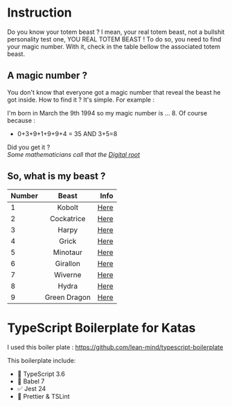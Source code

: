 # Instruction

Do you know your totem beast ? I mean, your real totem beast, not a bullshit personality test one, YOU REAL TOTEM BEAST !
To do so, you need to find your magic number. With it, check in the table bellow the associated totem beast.

## A magic number ?

You don't know that everyone got a magic number that reveal the beast he got inside.
How to find it ? It's simple. For example :

I'm born in March the 9th 1994 so my magic number is ... 8.
Of course because :

- 0+3+9+1+9+9+4 = 35 AND 3+5=8

Did you get it ?  
_Some mathematicians call that the [Digital root](https://en.wikipedia.org/wiki/Digital_root)_

## So, what is my beast ?

| Number |    Beast     |                                                                  Info |
| ------ | :----------: | --------------------------------------------------------------------: |
| 1      |    Kobolt    |              [Here](https://www.aidedd.org/dnd/monstres.php?vo=grick) |
| 2      |  Cockatrice  |         [Here](https://www.aidedd.org/dnd/monstres.php?vo=Cockatrice) |
| 3      |    Harpy     |              [Here](https://www.aidedd.org/dnd/monstres.php?vo=Harpy) |
| 4      |    Grick     |              [Here](https://www.aidedd.org/dnd/monstres.php?vo=grick) |
| 5      |   Minotaur   |           [Here](https://www.aidedd.org/dnd/monstres.php?vo=minotaur) |
| 6      |   Girallon   |           [Here](https://www.aidedd.org/dnd/monstres.php?vo=girallon) |
| 7      |   Wiverne    |            [Here](https://www.aidedd.org/dnd/monstres.php?vo=wiverne) |
| 8      |    Hydra     |              [Here](https://www.aidedd.org/dnd/monstres.php?vo=hydra) |
| 9      | Green Dragon | [Here](https://www.aidedd.org/dnd/monstres.php?vo=adult-green-dragon) |

# TypeScript Boilerplate for Katas

I used this boiler plate : https://github.com/lean-mind/typescript-boilerplate

This boilerplate include:

- 💬 TypeScript 3.6
- 📙 Babel 7
- ✅ Jest 24
- 💅 Prettier & TSLint
